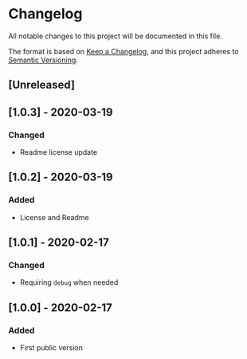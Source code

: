 # Changelog
All notable changes to this project will be documented in this file.

The format is based on [Keep a Changelog](https://keepachangelog.com/en/1.0.0/),
and this project adheres to [Semantic Versioning](https://semver.org/spec/v2.0.0.html).

## [Unreleased]

## [1.0.3] - 2020-03-19
### Changed
- Readme license update

## [1.0.2] - 2020-03-19
### Added
- License and Readme

## [1.0.1] - 2020-02-17
### Changed
- Requiring `debug` when needed


## [1.0.0] - 2020-02-17
### Added
- First public version

